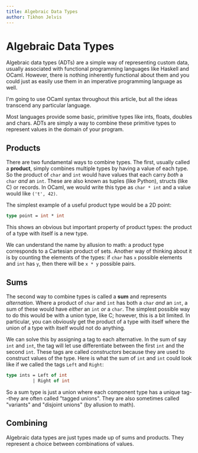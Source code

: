 ```yaml
---
title: Algebraic Data Types
author: Tikhon Jelvis
---
```


<div class="content">

# Algebraic Data Types

<!-- really need to edit this paragraph! -->
Algebraic data types (ADTs) are a simple way of representing custom data, usually associated with functional programming languages like Haskell and OCaml. However, there is nothing inherently functional about them and you could just as easily use them in an imperative programming language as well.

I'm going to use OCaml syntax throughout this article, but all the ideas transcend any particular language. 

Most languages provide some basic, primitive types like ints, floats, doubles and chars. ADTs are simply a way to combine these primitive types to represent values in the domain of your program.

## Products

There are two fundamental ways to combine types. The first, usually called a **product**, simply combines multiple types by having a value of each type. So the product of `char` and `int` would have values that each carry *both* a `char` *and* an `int`. These are also known as tuples (like Python), structs (like C) or records. In OCaml, we would write this type as `char * int` and a value would like `('t', 42)`. 

The simplest example of a useful product type would be a 2D point:

```ocaml
type point = int * int
```

This shows an obvious but important property of product types: the product of a type with itself is a new type.

We can understand the name by allusion to math: a product type corresponds to a Cartesian product of sets. Another way of thinking about it is by counting the elements of the types: if `char` has `x` possible elements and `int` has `y`, then there will be `x * y` possible pairs.

## Sums

The second way to combine types is called a **sum** and represents *alternation*. Where a product of `char` and `int` has both a `char` *and* an `int`, a sum of these would have *either* an `int` *or* a `char`. The simplest possible way to do this would be with a union type, like C; however, this is a bit limited. In particular, you can obviously get the product of a type with itself where the union of a type with itself would not do anything. 

We can solve this by assigning a tag to each alternative. In the sum of say `int` and `int`, the tag will let use differentiate between the first `int` and the second `int`. These tags are called *constructors* because they are used to construct values of the type. Here is what the sum of `int` and `int` could look like if we called the tags `Left` and `Right`:

```ocaml
type ints = Left of int
          | Right of int
```

So a sum type is just a union where each component type has a unique tag--they are often called "tagged unions". They are also sometimes called "variants" and "disjoint unions" (by allusion to math).

## Combining

Algebraic data types are just types made up of sums and products. They represent a choice between combinations of values. 